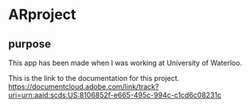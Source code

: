 # ARproject

## purpose
This app has been made when I was working at University of Waterloo. 

This is the link to the documentation for this project. 
https://documentcloud.adobe.com/link/track?uri=urn:aaid:scds:US:8106852f-e665-495c-994c-c1cd6c08231c

